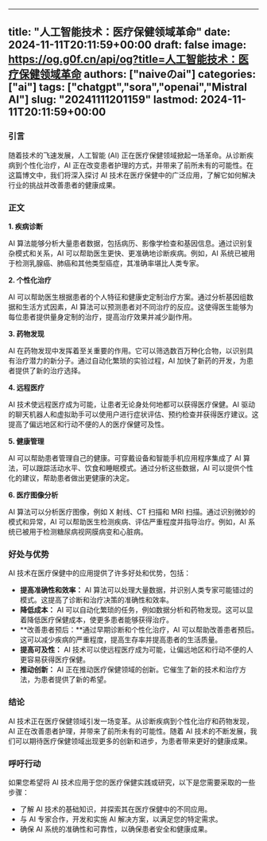 
---
title: "人工智能技术：医疗保健领域革命"
date: 2024-11-11T20:11:59+00:00
draft: false
image: https://og.g0f.cn/api/og?title=人工智能技术：医疗保健领域革命
authors: ["naiveのai"]
categories: ["ai"]
tags: ["chatgpt","sora","openai","Mistral AI"]
slug: "20241111201159"
lastmod: 2024-11-11T20:11:59+00:00
---
### 引言

随着技术的飞速发展，人工智能 (AI) 正在医疗保健领域掀起一场革命。从诊断疾病到个性化治疗，AI 正在改变患者护理的方式，并带来了前所未有的可能性。在这篇博文中，我们将深入探讨 AI 技术在医疗保健中的广泛应用，了解它如何解决行业的挑战并改善患者的健康成果。

### 正文

**1. 疾病诊断**

AI 算法能够分析大量患者数据，包括病历、影像学检查和基因信息。通过识别复杂模式和关系，AI 可以帮助医生更快、更准确地诊断疾病。例如，AI 系统已被用于检测乳腺癌、肺癌和其他类型癌症，其准确率堪比人类专家。

**2. 个性化治疗**

AI 可以帮助医生根据患者的个人特征和健康史定制治疗方案。通过分析基因组数据和生活方式因素，AI 算法可以预测患者对不同治疗的反应。这使得医生能够为每位患者提供量身定制的治疗，提高治疗效果并减少副作用。

**3. 药物发现**

AI 在药物发现中发挥着至关重要的作用。它可以筛选数百万种化合物，以识别具有治疗潜力的新分子。通过自动化繁琐的实验过程，AI 加快了新药的开发，为患者提供了新的治疗选择。

**4. 远程医疗**

AI 技术使远程医疗成为可能，让患者无论身处何地都可以获得医疗保健。AI 驱动的聊天机器人和虚拟助手可以使用户进行症状评估、预约检查并获得医疗建议。这提高了偏远地区和行动不便的人的医疗保健可及性。

**5. 健康管理**

AI 可以帮助患者管理自己的健康。可穿戴设备和智能手机应用程序集成了 AI 算法，可以跟踪活动水平、饮食和睡眠模式。通过分析这些数据，AI 可以提供个性化的建议，帮助患者做出更健康的决定。

**6. 医疗图像分析**

AI 算法可以分析医疗图像，例如 X 射线、CT 扫描和 MRI 扫描。通过识别微妙的模式和异常，AI 可以帮助医生检测疾病、评估严重程度并指导治疗。例如，AI 系统已被用于检测糖尿病视网膜病变和心脏病。

### 好处与优势

AI 技术在医疗保健中的应用提供了许多好处和优势，包括：

- **提高准确性和效率：** AI 算法可以处理大量数据，并识别人类专家可能错过的模式。这提高了诊断和治疗决策的准确性和效率。
- **降低成本：** AI 可以自动化繁琐的任务，例如数据分析和药物发现。这可以显着降低医疗保健成本，使更多患者能够获得治疗。
- **改善患者预后：**通过早期诊断和个性化治疗，AI 可以帮助改善患者预后。这可以减少疾病的严重程度，提高生存率并提高患者的生活质量。
- **提高可及性：** AI 技术可以使远程医疗成为可能，让偏远地区和行动不便的人更容易获得医疗保健。
- **推动创新：** AI 正在推动医疗保健领域的创新。它催生了新的技术和治疗方法，为患者提供了新的希望。

### 结论

AI 技术正在医疗保健领域引发一场变革。从诊断疾病到个性化治疗和药物发现，AI 正在改善患者护理，并带来了前所未有的可能性。随着 AI 技术的不断发展，我们可以期待医疗保健领域出现更多的创新和进步，为患者带来更好的健康成果。

### 呼吁行动

如果您希望将 AI 技术应用于您的医疗保健实践或研究，以下是您需要采取的一些步骤：

- 了解 AI 技术的基础知识，并探索其在医疗保健中的不同应用。
- 与 AI 专家合作，开发和实施 AI 解决方案，以满足您的特定需求。
- 确保 AI 系统的准确性和可靠性，以确保患者安全和健康成果。